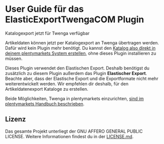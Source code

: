 
# User Guide für das ElasticExportTwengaCOM Plugin

<div class="alert alert-info" role="alert">
Katalogexport jetzt für Twenga verfügbar
 
Artikeldaten können jetzt per Katalogexport an Twenga übertragen werden. Dafür wird kein Plugin mehr benötigt. Du kannst den <a href="https://knowledge.plentymarkets.com/de-de/manual/main/maerkte/twenga.html#catalogue-export" target="_blank">Katalog also direkt in deinem plentymarkets System erstellen</a>, ohne dieses Plugin installieren zu müssen.
 
Dieses Plugin verwendet den Elastischen Export. Deshalb benötigst du zusätzlich zu diesem Plugin außerdem das Plugin **Elastischer Export**. Beachte aber, dass der Elastische Export und die Exportformate nicht mehr weiterentwickelt werden. Wir empfehlen dir deshalb, für den Artikeldatenexport Kataloge zu erstellen.
 
Beide Möglichkeiten, Twenga in plentymarkets einzurichten, <a href="https://knowledge.plentymarkets.com/de-de/manual/main/maerkte/twenga.html" target="_blank">sind im plentymarkets Handbuch beschrieben</a>.
</div>

## Lizenz

Das gesamte Projekt unterliegt der GNU AFFERO GENERAL PUBLIC LICENSE. Weitere Informationen findest du in der [LICENSE.md](https://github.com/plentymarkets/plugin-elastic-export-twenga-com/blob/master/LICENSE.md).
